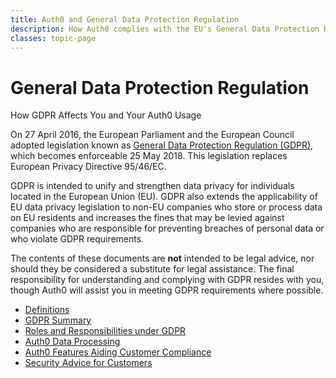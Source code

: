 ```yaml
---
title: Auth0 and General Data Protection Regulation
description: How Auth0 complies with the EU's General Data Protection Regulation (GDPR)
classes: topic-page
---
```


<div class="topic-page-header">
  <div data-name="example" class="topic-page-badge"></div>
  <h1>General Data Protection Regulation</h1>
  <p>How GDPR Affects You and Your Auth0 Usage</p>
</div>

<p>
    On 27 April 2016, the European Parliament and the European Council adopted legislation known as <a href="http://www.eugdpr.org/">General Data Protection Regulation (GDPR)</a>, which becomes enforceable 25 May 2018. This legislation replaces European Privacy Directive 95/46/EC.
  </p>
  <p>
    GDPR is intended to unify and strengthen data privacy for individuals located in the European Union (EU). GDPR also extends the applicability of EU data privacy legislation to non-EU companies who store or process data on EU residents and increases the fines that may be levied against companies who are responsible for preventing breaches of personal data or who violate GDPR requirements.
  </p>
  <p>
    The contents of these documents are <b>not</b> intended to be legal advice, nor should they be considered a substitute for legal assistance. The final responsibility for understanding and complying with GDPR resides with you, though Auth0 will assist you in meeting GDPR requirements where possible.
  </p>

<ul class="topic-links">
  <li>
    <i class="icon icon-budicon-715"></i><a href="/compliance/definitions">Definitions</a>
  </li>
  <li>
    <i class="icon icon-budicon-715"></i><a href="/compliance/gdpr-summary">GDPR Summary</a>
  </li>
  <li>
    <i class="icon icon-budicon-715"></i><a href="/compliance/roles-responsibilities">Roles and Responsibilities under GDPR</a>
  </li>
  <li>
    <i class="icon icon-budicon-715"></i><a href="/compliance/data-processing">Auth0 Data Processing</a>
  </li>
  <li>
    <i class="icon icon-budicon-715"></i><a href="/compliance/features-aiding-compliance">Auth0 Features Aiding Customer Compliance</a>
  </li>
  <li>
    <i class="icon icon-budicon-715"></i><a href="/compliance/security-advice-for-customers">Security Advice for Customers</a>
  </li>
</ul>
